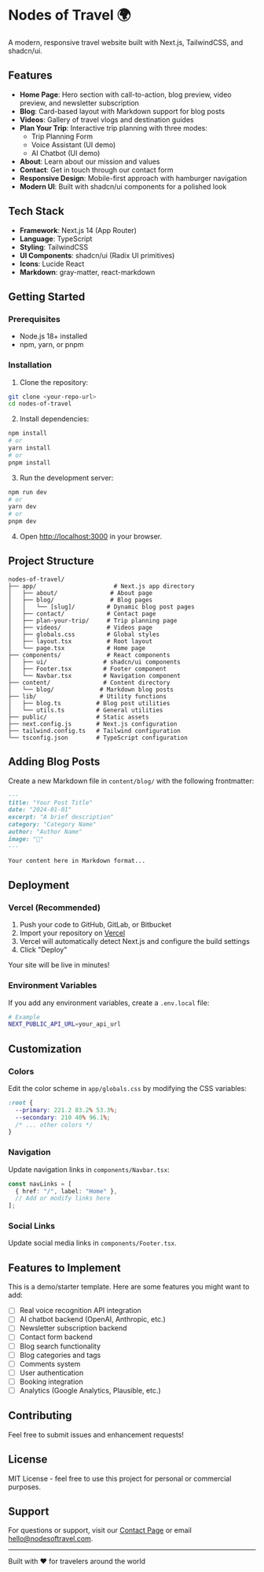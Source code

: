 # Nodes of Travel 🌍

A modern, responsive travel website built with Next.js, TailwindCSS, and shadcn/ui.

## Features

- **Home Page**: Hero section with call-to-action, blog preview, video preview, and newsletter subscription
- **Blog**: Card-based layout with Markdown support for blog posts
- **Videos**: Gallery of travel vlogs and destination guides
- **Plan Your Trip**: Interactive trip planning with three modes:
  - Trip Planning Form
  - Voice Assistant (UI demo)
  - AI Chatbot (UI demo)
- **About**: Learn about our mission and values
- **Contact**: Get in touch through our contact form
- **Responsive Design**: Mobile-first approach with hamburger navigation
- **Modern UI**: Built with shadcn/ui components for a polished look

## Tech Stack

- **Framework**: Next.js 14 (App Router)
- **Language**: TypeScript
- **Styling**: TailwindCSS
- **UI Components**: shadcn/ui (Radix UI primitives)
- **Icons**: Lucide React
- **Markdown**: gray-matter, react-markdown

## Getting Started

### Prerequisites

- Node.js 18+ installed
- npm, yarn, or pnpm

### Installation

1. Clone the repository:
```bash
git clone <your-repo-url>
cd nodes-of-travel
```

2. Install dependencies:
```bash
npm install
# or
yarn install
# or
pnpm install
```

3. Run the development server:
```bash
npm run dev
# or
yarn dev
# or
pnpm dev
```

4. Open [http://localhost:3000](http://localhost:3000) in your browser.

## Project Structure

```
nodes-of-travel/
├── app/                      # Next.js app directory
│   ├── about/               # About page
│   ├── blog/                # Blog pages
│   │   └── [slug]/         # Dynamic blog post pages
│   ├── contact/            # Contact page
│   ├── plan-your-trip/     # Trip planning page
│   ├── videos/             # Videos page
│   ├── globals.css         # Global styles
│   ├── layout.tsx          # Root layout
│   └── page.tsx            # Home page
├── components/             # React components
│   ├── ui/                # shadcn/ui components
│   ├── Footer.tsx         # Footer component
│   └── Navbar.tsx         # Navigation component
├── content/               # Content directory
│   └── blog/             # Markdown blog posts
├── lib/                  # Utility functions
│   ├── blog.ts          # Blog post utilities
│   └── utils.ts         # General utilities
├── public/              # Static assets
├── next.config.js       # Next.js configuration
├── tailwind.config.ts   # Tailwind configuration
└── tsconfig.json        # TypeScript configuration
```

## Adding Blog Posts

Create a new Markdown file in `content/blog/` with the following frontmatter:

```markdown
---
title: "Your Post Title"
date: "2024-01-01"
excerpt: "A brief description"
category: "Category Name"
author: "Author Name"
image: "🌴"
---

Your content here in Markdown format...
```

## Deployment

### Vercel (Recommended)

1. Push your code to GitHub, GitLab, or Bitbucket
2. Import your repository on [Vercel](https://vercel.com)
3. Vercel will automatically detect Next.js and configure the build settings
4. Click "Deploy"

Your site will be live in minutes!

### Environment Variables

If you add any environment variables, create a `.env.local` file:

```bash
# Example
NEXT_PUBLIC_API_URL=your_api_url
```

## Customization

### Colors

Edit the color scheme in `app/globals.css` by modifying the CSS variables:

```css
:root {
  --primary: 221.2 83.2% 53.3%;
  --secondary: 210 40% 96.1%;
  /* ... other colors */
}
```

### Navigation

Update navigation links in `components/Navbar.tsx`:

```typescript
const navLinks = [
  { href: "/", label: "Home" },
  // Add or modify links here
];
```

### Social Links

Update social media links in `components/Footer.tsx`.

## Features to Implement

This is a demo/starter template. Here are some features you might want to add:

- [ ] Real voice recognition API integration
- [ ] AI chatbot backend (OpenAI, Anthropic, etc.)
- [ ] Newsletter subscription backend
- [ ] Contact form backend
- [ ] Blog search functionality
- [ ] Blog categories and tags
- [ ] Comments system
- [ ] User authentication
- [ ] Booking integration
- [ ] Analytics (Google Analytics, Plausible, etc.)

## Contributing

Feel free to submit issues and enhancement requests!

## License

MIT License - feel free to use this project for personal or commercial purposes.

## Support

For questions or support, visit our [Contact Page](http://localhost:3000/contact) or email hello@nodesoftravel.com.

---

Built with ❤️ for travelers around the world



